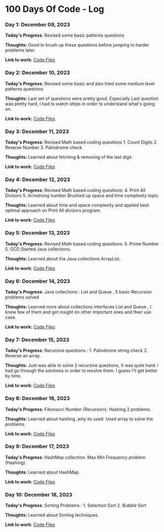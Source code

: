 # 100 Days Of Code - Log

### Day 1: December 09, 2023

**Today's Progress**: Revised some basic patterns questions

**Thoughts:** Good to brush up these questions before jumping to harder problems later.

**Link to work:** [Code Files](https://github.com/rishabkhar08/100-days-of-code/tree/master/Code%20Files)

### Day 2: December 10, 2023

**Today's Progress**: Revised some basic and also tried some medium level patterns questions

**Thoughts:** Last set of questions were pretty good, Especially Last question was pretty hard, I had to watch steps in order to understand what's going on.

**Link to work:** [Code Files](https://github.com/rishabkhar08/100-days-of-code/tree/master/Code%20Files)

### Day 3: December 11, 2023

**Today's Progress**: Revised Math based coding questions 1. Count Digits 2. Reverse Number 3. Palindrome check

**Thoughts:** Learned about fetching & removing of the last digit.

**Link to work:** [Code Files](https://github.com/rishabkhar08/100-days-of-code/tree/master/Code%20Files)

### Day 4: December 12, 2023

**Today's Progress**: Revised Math based coding questions: 4. Print All Divisors 5. Armstrong number
Brushed up space and time complexity topic.

**Thoughts:** Learned about time and space complexity and applied best optimal approach on Print All divisors program.

**Link to work:** [Code Files](https://github.com/rishabkhar08/100-days-of-code/tree/master/Code%20Files)

### Day 5: December 13, 2023

**Today's Progress**: Revised Math based coding questions: 5. Prime Number 5. GCD
Started Java collections. 

**Thoughts:** Learned about the Java collections ArrayList. 

**Link to work:** [Code Files](https://github.com/rishabkhar08/100-days-of-code/tree/master/Code%20Files)

### Day 6: December 14, 2023

**Today's Progress**: Java collections : List and Queue , 5 basic Recursion problems solved

**Thoughts:** Learned more about collections interfaces List and Queue , I knew few of them and got insight on other important ones and their use case.

**Link to work:** [Code Files](https://github.com/rishabkhar08/100-days-of-code/tree/master/Code%20Files)

### Day 7: December 15, 2023

**Today's Progress**: Recursive questions : 1. Palindrome string check 2. Reverse an array. 

**Thoughts:** Just was able to solve 2 recursive questions, It was quite hard. I had go through the solutions in order to resolve them. I guess I'll get better by time.

**Link to work:** [Code Files](https://github.com/rishabkhar08/100-days-of-code/tree/master/Code%20Files)

### Day 8: December 16, 2023

**Today's Progress**: Fibonacci Number (Recursion). Hashing 2 problems.

**Thoughts:** Learned about hashing ,why its used. Used array to solve the problems.

**Link to work:** [Code Files](https://github.com/rishabkhar08/100-days-of-code/tree/master/Code%20Files)

### Day 9: December 17, 2023

**Today's Progress**: HashMap collection. Max Min Frequency problem (Hashing).

**Thoughts:** Learned about HashMap.

**Link to work:** [Code Files](https://github.com/rishabkhar08/100-days-of-code/tree/master/Code%20Files)

### Day 10: December 18, 2023

**Today's Progress**: Sorting Problems : 1. Selection Sort  2. Bubble Sort

**Thoughts:** Learned about Sorting techniques.

**Link to work:** [Code Files](https://github.com/rishabkhar08/100-days-of-code/tree/master/Code%20Files)
